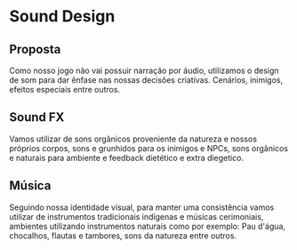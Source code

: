 # Sound Design

## Proposta

Como nosso jogo não vai possuir narração por áudio, utilizamos o design de som para dar ênfase nas nossas decisões criativas. Cenários, inimigos, efeitos especiais entre outros.



## Sound FX

Vamos utilizar de sons orgânicos proveniente da natureza e nossos próprios corpos, sons e grunhidos para os inimigos e NPCs, sons orgânicos e naturais para ambiente e feedback dietético e extra diegetico.



## Música

Seguindo nossa identidade visual, para manter uma consistência vamos utilizar de instrumentos tradicionais indígenas e músicas cerimoniais, ambientes utilizando instrumentos naturais como por exemplo: Pau d'água, chocalhos, flautas e tambores, sons da natureza entre outros.

